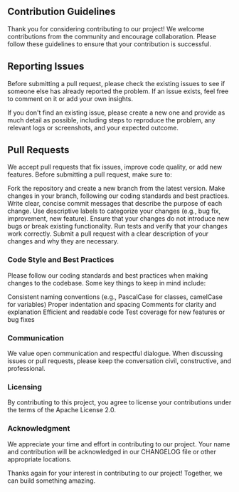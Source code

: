 ## Contribution Guidelines
Thank you for considering contributing to our project! We welcome contributions from the community and encourage collaboration. Please follow these guidelines to ensure that your contribution is successful.

## Reporting Issues
Before submitting a pull request, please check the existing issues to see if someone else has already reported the problem. If an issue exists, feel free to comment on it or add your own insights.

If you don't find an existing issue, please create a new one and provide as much detail as possible, including steps to reproduce the problem, any relevant logs or screenshots, and your expected outcome.

## Pull Requests
We accept pull requests that fix issues, improve code quality, or add new features. Before submitting a pull request, make sure to:

Fork the repository and create a new branch from the latest version.
Make changes in your branch, following our coding standards and best practices.
Write clear, concise commit messages that describe the purpose of each change.
Use descriptive labels to categorize your changes (e.g., bug fix, improvement, new feature).
Ensure that your changes do not introduce new bugs or break existing functionality.
Run tests and verify that your changes work correctly.
Submit a pull request with a clear description of your changes and why they are necessary.


### Code Style and Best Practices
Please follow our coding standards and best practices when making changes to the codebase. Some key things to keep in mind include:

Consistent naming conventions (e.g., PascalCase for classes, camelCase for variables)
Proper indentation and spacing
Comments for clarity and explanation
Efficient and readable code
Test coverage for new features or bug fixes

### Communication
We value open communication and respectful dialogue. When discussing issues or pull requests, please keep the conversation civil, constructive, and professional.

### Licensing
By contributing to this project, you agree to license your contributions under the terms of the Apache License 2.0.

### Acknowledgment
We appreciate your time and effort in contributing to our project. Your name and contribution will be acknowledged in our CHANGELOG file or other appropriate locations.

Thanks again for your interest in contributing to our project! Together, we can build something amazing.
